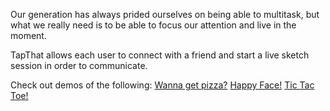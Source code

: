 Our generation has always prided ourselves on being able to multitask, but what we really need is to be able to focus our attention and live in the moment. 

TapThat allows each user to connect with a friend and start a live sketch session in order to communicate. 

Check out demos of the following:
[Wanna get pizza?](http://tony-wang.com/github/pizza.gif)
[Happy Face!](http://tony-wang.com/github/happy.gif)
[Tic Tac Toe!](http://tony-wang.com/github/game.gif)
